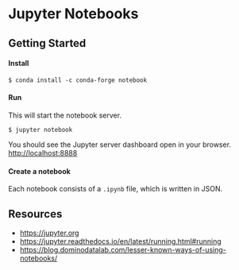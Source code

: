 # Jupyter Notebooks

## Getting Started

#### Install
```
$ conda install -c conda-forge notebook
```

#### Run
This will start the notebook server.
```
$ jupyter notebook
```
You should see the Jupyter server dashboard open in your browser. [http://localhost:8888](http://localhost:8888)

#### Create a notebook
Each notebook consists of a `.ipynb` file, which is written in JSON.

## Resources
- https://jupyter.org
- https://jupyter.readthedocs.io/en/latest/running.html#running
- https://blog.dominodatalab.com/lesser-known-ways-of-using-notebooks/
